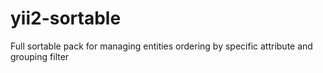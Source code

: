 # yii2-sortable
Full sortable pack for managing entities ordering by specific attribute and grouping filter

